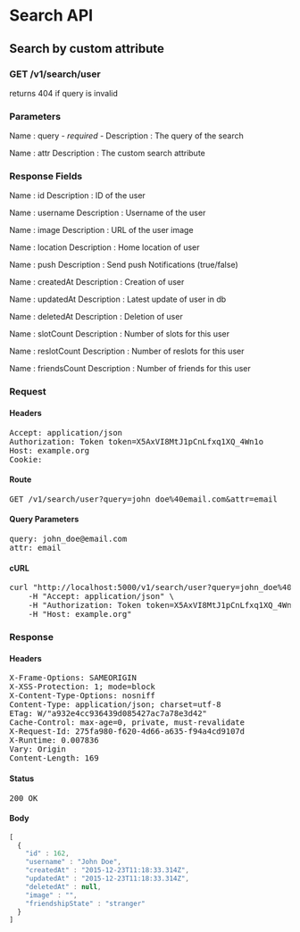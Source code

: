 # Search API

## Search by custom attribute

### GET /v1/search/user

returns 404 if query is invalid



### Parameters

Name : query *- required -*
Description : The query of the search

Name : attr
Description : The custom search attribute


### Response Fields

Name : id
Description : ID of the user

Name : username
Description : Username of the user

Name : image
Description : URL of the user image

Name : location
Description : Home location of user

Name : push
Description : Send push Notifications (true/false)

Name : createdAt
Description : Creation of user

Name : updatedAt
Description : Latest update of user in db

Name : deletedAt
Description : Deletion of user

Name : slotCount
Description : Number of slots for this user

Name : reslotCount
Description : Number of reslots for this user

Name : friendsCount
Description : Number of friends for this user

### Request

#### Headers

<pre>Accept: application/json
Authorization: Token token=X5AxVI8MtJ1pCnLfxq1XQ_4Wn1o
Host: example.org
Cookie: </pre>

#### Route

<pre>GET /v1/search/user?query=john_doe%40email.com&amp;attr=email</pre>

#### Query Parameters

<pre>query: john_doe@email.com
attr: email</pre>

#### cURL

<pre class="request">curl &quot;http://localhost:5000/v1/search/user?query=john_doe%40email.com&amp;attr=email&quot; -X GET \
	-H &quot;Accept: application/json&quot; \
	-H &quot;Authorization: Token token=X5AxVI8MtJ1pCnLfxq1XQ_4Wn1o&quot; \
	-H &quot;Host: example.org&quot;</pre>

### Response

#### Headers

<pre>X-Frame-Options: SAMEORIGIN
X-XSS-Protection: 1; mode=block
X-Content-Type-Options: nosniff
Content-Type: application/json; charset=utf-8
ETag: W/&quot;a932e4cc936439d085427ac7a78e3d42&quot;
Cache-Control: max-age=0, private, must-revalidate
X-Request-Id: 275fa980-f620-4d66-a635-f94a4cd9107d
X-Runtime: 0.007836
Vary: Origin
Content-Length: 169</pre>

#### Status

<pre>200 OK</pre>

#### Body

```javascript
[
  {
    "id" : 162,
    "username" : "John Doe",
    "createdAt" : "2015-12-23T11:18:33.314Z",
    "updatedAt" : "2015-12-23T11:18:33.314Z",
    "deletedAt" : null,
    "image" : "",
    "friendshipState" : "stranger"
  }
]
```
